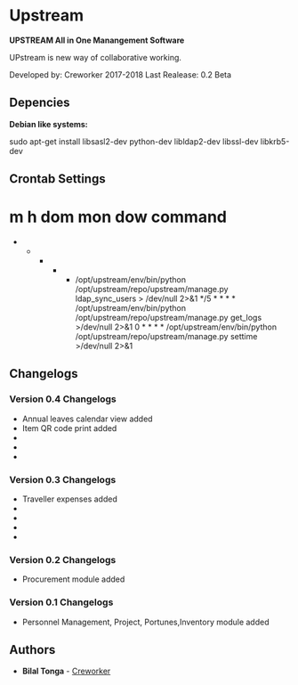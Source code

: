 # Upstream
**UPSTREAM All in One Manangement Software**         

UPstream is new way of collaborative working.

Developed by: Creworker 2017-2018
Last Realease: 0.2 Beta


## Depencies

**Debian like systems:**

sudo apt-get install libsasl2-dev python-dev libldap2-dev libssl-dev libkrb5-dev

## Crontab Settings
# m h  dom mon dow   command
* * * * * /opt/upstream/env/bin/python /opt/upstream/repo/upstream/manage.py ldap_sync_users > /dev/null 2>&1
*/5 * * * * /opt/upstream/env/bin/python /opt/upstream/repo/upstream/manage.py get_logs >/dev/null 2>&1
0 * * * * /opt/upstream/env/bin/python /opt/upstream/repo/upstream/manage.py settime >/dev/null 2>&1


## Changelogs

### Version 0.4 Changelogs

* Annual leaves calendar view added
* Item QR code print added
*
*
*

### Version 0.3 Changelogs

* Traveller expenses added
*
*
*
*

### Version 0.2 Changelogs

* Procurement module added

### Version 0.1 Changelogs

* Personnel Management, Project, Portunes,Inventory module added



## Authors

* **Bilal Tonga** - [Creworker](https://creworker.com)
